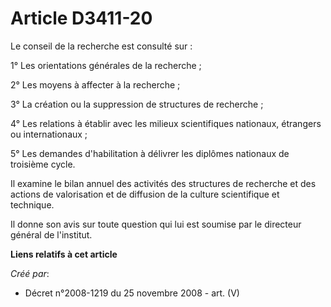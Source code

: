 # Article D3411-20

Le conseil de la recherche est consulté sur :

1° Les orientations générales de la recherche ;

2° Les moyens à affecter à la recherche ;

3° La création ou la suppression de structures de recherche ;

4° Les relations à établir avec les milieux scientifiques nationaux, étrangers ou internationaux ;

5° Les demandes d'habilitation à délivrer les diplômes nationaux de troisième cycle.

Il examine le bilan annuel des activités des structures de recherche et des actions de valorisation et de diffusion de la
culture scientifique et technique.

Il donne son avis sur toute question qui lui est soumise par le directeur général de l'institut.

**Liens relatifs à cet article**

_Créé par_:

  - Décret n°2008-1219 du 25 novembre 2008 - art. (V)
